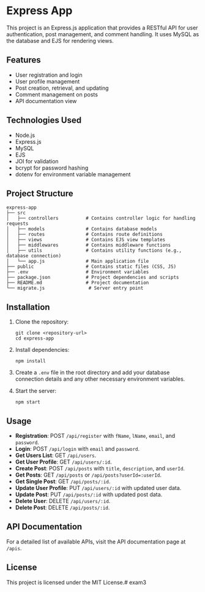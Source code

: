 # Express App

This project is an Express.js application that provides a RESTful API for user authentication, post management, and comment handling. It uses MySQL as the database and EJS for rendering views.

## Features

- User registration and login
- User profile management
- Post creation, retrieval, and updating
- Comment management on posts
- API documentation view

## Technologies Used

- Node.js
- Express.js
- MySQL
- EJS
- JOI for validation
- bcrypt for password hashing
- dotenv for environment variable management

## Project Structure

```
express-app
├── src
│   ├── controllers          # Contains controller logic for handling requests
│   ├── models               # Contains database models
│   ├── routes               # Contains route definitions
│   ├── views                # Contains EJS view templates
│   ├── middlewares          # Contains middleware functions
│   ├── utils                # Contains utility functions (e.g., database connection)
│   └── app.js               # Main application file
├── public                   # Contains static files (CSS, JS)
├── .env                     # Environment variables
├── package.json             # Project dependencies and scripts
├── README.md                # Project documentation
└── migrate.js                # Server entry point
```

## Installation

1. Clone the repository:
   ```
   git clone <repository-url>
   cd express-app
   ```

2. Install dependencies:
   ```
   npm install
   ```

3. Create a `.env` file in the root directory and add your database connection details and any other necessary environment variables.

4. Start the server:
   ```
   npm start
   ```

## Usage

- **Registration**: POST `/api/register` with `fName`, `lName`, `email`, and `password`.
- **Login**: POST `/api/login` with `email` and `password`.
- **Get Users List**: GET `/api/users`.
- **Get User Profile**: GET `/api/users/:id`.
- **Create Post**: POST `/api/posts` with `title`, `description`, and `userId`.
- **Get Posts**: GET `/api/posts` or `/api/posts?userId=:userId`.
- **Get Single Post**: GET `/api/posts/:id`.
- **Update User Profile**: PUT `/api/users/:id` with updated user data.
- **Update Post**: PUT `/api/posts/:id` with updated post data.
- **Delete User**: DELETE `/api/users/:id`.
- **Delete Post**: DELETE `/api/posts/:id`.

## API Documentation

For a detailed list of available APIs, visit the API documentation page at `/apis`.

## License

This project is licensed under the MIT License.# exam3
